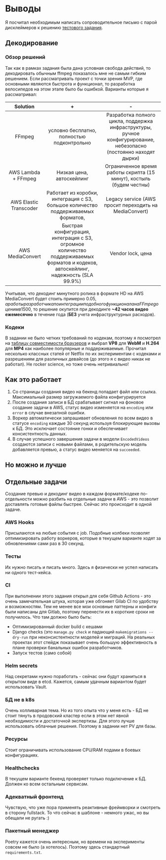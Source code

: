 # Выводы

Я посчитал необходимым написать сопроводительное письмо с парой дисклеймеров к
решению [тестового задания](https://docs.google.com/document/d/13uXcDHhmi_4psNHFZX5x-uJ8V8dOunKHjuVriPZKPqI).

## Декодирование

### Обзор решений

Так как в рамках задания была дана условная свобода действий, то декодировать обычным ffmpeg показалось мне не самым
гибким решением. Если рассматривать проект с точки зрения MVP, где основными являются быстрота и функционал, то
разработка велосипедов на этом этапе было бы ошибкой. Варианты которые я рассматривал:

| Solution | + | - |
| :-------------: |:-------------:|:-----:|
| FFmpeg   | условно бесплатно, полностью подконтрольно | Разработка полного цикла, поддержка инфраструктуры, ручное конфигурирование, небезопасно (постоянно находят дырки) |
| AWS Lambda + FFmpeg | Низкая цена, автоскейлинг | Ограниченное время работы скрипта (15 минут), костыль (будем честны) |
| AWS Elastic Transcoder | Работает из коробки, интеграция с S3, большое количество поддерживаемых форматов, | Legacy service (AWS просит переходить на MediaConvert)|
| AWS MediaConvert | Быстрая конфигурация, интеграция с S3, огромное количество поддерживаемых форматов и кодеков, автоскейлинг, надежность (SLA 99.9%) | Vendor lock, цена |

Учитывая, что декодинг минутного ролика в формате HD на AWS MediaConvert будет стоить примерно 0.05$, а работы
разработчика по интеграции подобного функционала на FFmpeg оценим в 1500$, то решение окупится при декодинге **~42 часов
видео ежемесячно** в течение года (**БЕЗ** учета инфраструктурных расходов).

### Кодеки

В задании не было четких требований по кодекам, поэтому я посмотрел
на [таблицу совместимости браузеров](https://www.encoding.com/html5-video-codec/) и выбрал **VP8** для **WebM** и
**H.264** для **MP4** как наиболее популярные и поддерживаемые. Прочитал несколько классных статей от Netflix по их
экспериментам с кодеками и разрешениям для различных девайсов (до этого я с видео никак не работал). Не rocker science,
но тоже очень нетривиально!

## Как это работает

1. Со страницы создания видео на бекенд попадает файл или ссылка. Максимальный размер загружаемого файла конфигурируется
2. После создания записи в БД срабатывает сигнал на фоновое создание задачи в AWS, статус видео изменяется на `encoding`
   или `error` в случае внезапной ошибки.
3. Воркер автоматически запрашивает обновления по всем видео в статусе `encoding` каждые 30 секунд используя блокирующие
   вызовы к БД. Это исключает состояние гонки и обеспечивает консистентность данных.
4. В случае успешного завершения задачи в модели `EncodedVideos` создаются записи с новыми файлами, в родительскую
   модель добавляется превью, а статус видео меняется на `succeeded`.

## Но можно и лучше

## Отдельные задачи

Создание превью и декодинг видео в каждом формате/кодеке по-отдельности можно разбить на отдельные задачи в AWS - это
позволит доставлять готовые файлы быстрее. Сейчас это происходит в одной задаче.

### AWS Hooks

Присылаются на любые события с job. Подобные колбеки позволят оптимизировать работу воркеров, которые в текущем варианте
ходят за обновлениями сами раз в 30 секунд.

### Тесты

Их нужно писать и писать много. Здесь я физически не успел написать ни одного тест-кейса.

### CI

При выполнении этого задания открыл для себя Github Actions - это очень замечательная штука, которая уже обгоняет Gilab
CI по удобству и возможностям. Тем не менее все мои основные паттерны и конфиги были написаны для Gitlab, поэтому
перенести их в короткие сроки не получилось. Что там должно было быть:

* Оптимизированный docker build с кешами
* Django checks (это `manage.py check` и падающий `makemigrations --dry-run` при неконсистентности моделей и миграций.
  На реальных проектах этот стейдж показывает очень большую эффективность в плане проверки банальных ошибок
  разработчиков.
* Запуск тестов (само собой)

### Helm secrets

Над секретами нужно поработать - сейчас они будут храниться в открытом виде в etcd. Кажется, самым удачным вариантом
будет использовать Vault.

### БД не в k8s

Очень холливарная тема. Но из того опыта что у меня есть - БД не стоит тянуть в продовский кластер если в этом нет явной
необходимости и достаточной экспертизы. Для этого лучше использовать облачные решения. Поэтому в задании нет PV для
базы.

### Ресурсы
Стоит ограничивать использование CPU/RAM подами в боевых конфигурациях.

### Healthchecks

В текущем варианте бекенд проверяет только подключение к БД. Должен ко всем остальным сервисам.

### Адекватный фронтенд

Чувствую, что уже пора применять реактивные фреймворки и смотреть в сторону fullstack. То что сейчас в шаблоне - немного
ужас, но вы обещали не ругать :)

### Пакетный менеджер

Poetry кажется очень интересным, но времени на эксперименты совсем не было (а хотелось). Поэтому здесь
стандартный `requirements.txt`.

